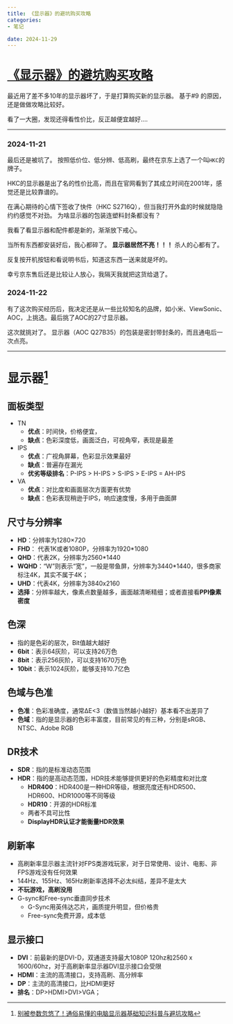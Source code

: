 ```yaml
---
title: 《显示器》的避坑购买攻略
categories:
- 笔记

date: 2024-11-29
---
```


# [《显示器》的避坑购买攻略](https://github.com/chinobing/chinobing.github.io/issues/9)

最近用了差不多10年的显示器坏了，于是打算购买新的显示器。   基于#9 的原因，还是做做攻略比较好。

看了一大圈，发现还得看性价比，反正越便宜越好....

---
### 2024-11-21
最后还是被坑了。 按照低价位、低分辨、低高刷，最终在京东上选了一个叫`HKC`的牌子。

HKC的显示器是出了名的性价比高，而且在官网看到了其成立时间在2001年，感觉还是比较靠谱的。

在满心期待的心情下签收了快件（HKC S2716Q），但当我打开外盒的时候就隐隐约约感觉不对劲。 为啥显示器的包装连塑料封条都没有？

我看了看显示器和配件都是新的，渐渐放下戒心。

当所有东西都安装好后，我心都碎了。 **显示器居然不亮！！！** 杀人的心都有了。

反复按开机按钮和看说明书后，知道这东西一送来就是坏的。 

幸亏京东售后还是比较让人放心，我隔天我就把这货给退了。

### 2024-11-22
有了这次购买经历后，我决定还是从一些比较知名的品牌，如小米、ViewSonic、AOC，上挑选。最后挑了AOC的27寸显示器。

这次就挑对了。 显示器（AOC Q27B35）的包装是密封带封条的，而且通电后一次点亮。

---

# 显示器[^1]
## 面板类型
- TN
  - **优点**：时间快，价格便宜，
  - **缺点**：色彩深度低，画面泛白，可视角窄，表现是最差
- IPS
  - **优点**：广视角屏幕，色彩显示效果最好
  - **缺点**：普遍存在漏光
  - **优劣等级排名**：P-IPS > H-IPS > S-IPS > E-IPS = AH-IPS
- VA
  - **优点**：对比度和画面层次方面更有优势
  - **缺点**：色彩表现稍逊于IPS，响应速度慢，多用于曲面屏

## 尺寸与分辨率
- **HD**：分辨率为1280×720
- **FHD**： 代表1K或者1080P，分辨率为1920*1080
- **QHD**：代表2K，分辨率为2560*1440
- **WQHD**：“W”则表示“宽”，一般是带鱼屏，分辨率为3440*1440，很多商家标注4K，其实不属于4K；
- **UHD**：代表4K，分辨率为3840x2160
- **选择**：分辨率越大，像素点数量越多，画面越清晰精细；或者直接看**PPI像素密度**

## 色深
- 指的是色彩的层次，Bit值越大越好
- **6bit**：表示64灰阶，可以支持26万色
- **8bit**：表示256灰阶，可以支持1670万色
- **10bit**：表示1024灰阶，能够支持10.7亿色

## 色域与色准
- **色准**：色彩准确度，通常ΔE<3（数值当然越小越好）基本看不出差异了
- **色域**：指的是显示器的色彩丰富度，目前常见的有三种，分别是sRGB、NTSC、Adobe RGB

## DR技术
- **SDR**：指的是标准动态范围 
- **HDR**：指的是高动态范围，HDR技术能够提供更好的色彩精度和对比度
  - **HDR400**：HDR400是一种HDR等级，根据亮度还有HDR500、HDR600、HDR1000等不同等级
  - **HDR10**：开源的HDR标准
  - 两者不具可比性
  - **DisplayHDR认证才能衡量HDR效果**

## 刷新率
- 高刷新率显示器主流针对FPS类游戏玩家，对于日常使用、设计、电影、非FPS游戏没有任何效果
- 144Hz、155Hz、165Hz刷新率选择不必太纠结，差异不是太大
- **不玩游戏，高刷没用**
- G-sync和Free-sync垂直同步技术
  - G-Sync用英伟达芯片，画质提升明显，但价格贵
  - Free-sync免费开源，成本低

## 显示接口
- **DVI**：前最新的是DVI-D，双通道支持最大1080P 120hz和2560 x 1600/60hz，对于高刷新率显示器DVI显示接口会受限
- **HDMI**：主流的高清接口，支持高刷、高分辨率
- **DP**：主流的高清接口，比HDMI更好
- **排名**：DP>HDMI>DVI>VGA；

[^1]: [别被参数忽悠了！通俗易懂的电脑显示器基础知识科普与避坑攻略](http://www.csfeho.com/news/1816.cshtml) 